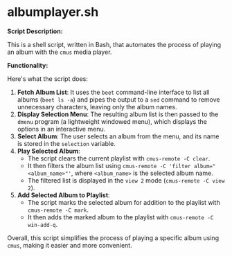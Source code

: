 # albumplayer.sh

**Script Description:**

This is a shell script, written in Bash, that automates the process of playing an album with the `cmus` media player.

**Functionality:**

Here's what the script does:

1. **Fetch Album List**: It uses the `beet` command-line interface to list all albums (`beet ls -a`) and pipes the output to a `sed` command to remove unnecessary characters, leaving only the album names.
2. **Display Selection Menu**: The resulting album list is then passed to the `dmenu` program (a lightweight windowed menu), which displays the options in an interactive menu.
3. **Select Album**: The user selects an album from the menu, and its name is stored in the `selection` variable.
4. **Play Selected Album**:
	* The script clears the current playlist with `cmus-remote -C clear`.
	* It then filters the album list using `cmus-remote -C 'filter album="<album_name>"'`, where `<album_name>` is the selected album name.
	* The filtered list is displayed in the `view 2` mode (`cmus-remote -C view 2`).
5. **Add Selected Album to Playlist**:
	* The script marks the selected album for addition to the playlist with `cmus-remote -C mark`.
	* It then adds the marked album to the playlist with `cmus-remote -C win-add-q`.

Overall, this script simplifies the process of playing a specific album using `cmus`, making it easier and more convenient.